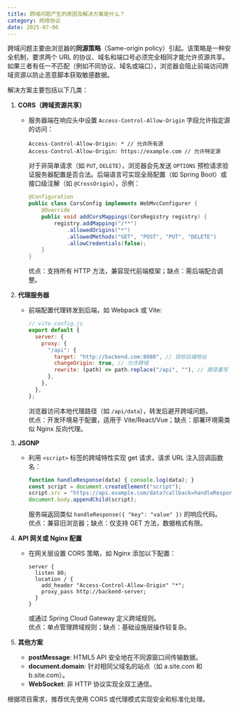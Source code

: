 ```yaml
---
title: 跨域问题产生的原因及解决方案是什么？
category: 网络协议
date: 2025-07-06
---
```

跨域问题主要由浏览器的**同源策略**（Same-origin policy）引起。该策略是一种安全机制，要求两个 URL 的协议、域名和端口号必须完全相同才能允许资源共享。如果三者有任一不匹配（例如不同协议、域名或端口），浏览器会阻止前端访问跨域资源以防止恶意脚本获取敏感数据。  

解决方案主要包括以下几类：  
1. **CORS（跨域资源共享）**  
   - 服务器端在响应头中设置 `Access-Control-Allow-Origin` 字段允许指定源的访问：  
     ```http
     Access-Control-Allow-Origin: * // 允许所有源
     Access-Control-Allow-Origin: https://example.com // 允许特定源
     ```  
     对于非简单请求（如 `PUT`, `DELETE`），浏览器会先发送 `OPTIONS` 预检请求验证服务器配置是否合法。后端语言可实现全局配置（如 Spring Boot）或接口级注解（如 `@CrossOrigin`），示例：  
     ```java
     @Configuration
     public class CorsConfig implements WebMvcConfigurer {
         @Override
         public void addCorsMappings(CorsRegistry registry) {
             registry.addMapping("/**")
                 .allowedOrigins("*")
                 .allowedMethods("GET", "POST", "PUT", "DELETE")
                 .allowCredentials(false);
         }
     }
     ```  
     优点：支持所有 HTTP 方法，兼容现代前端框架；缺点：需后端配合调整。  

2. **代理服务器**  
   - 前端配置代理转发到后端，如 Webpack 或 Vite:  
     ```javascript
     // vite.config.js
     export default {
       server: {
         proxy: {
           "/api": {
             target: "http://backend.com:8080", // 目标后端地址
             changeOrigin: true, // 允许跨域
             rewrite: (path) => path.replace("/api", ""), // 路径重写
           },
         },
       },
     };
     ```  
     浏览器访问本地代理路径（如 `/api/data`），转发后避开跨域问题。  
     优点：开发环境易于配置，适用于 Vite/React/Vue；缺点：部署环境需类似 Nginx 反向代理。  

3. **JSONP**  
   - 利用 `<script>` 标签的跨域特性实现 get 请求，请求 URL 注入回调函数名：  
     ```javascript
     function handleResponse(data) { console.log(data); }
     const script = document.createElement("script");
     script.src = "https://api.example.com/data?callback=handleResponse";
     document.body.appendChild(script);
     ```  
     服务端返回类似 `handleResponse({ "key": "value" })` 的响应代码。  
     优点：兼容旧浏览器；缺点：仅支持 GET 方法，数据格式有限。  

4. **API 网关或 Nginx 配置**  
   - 在网关层设置 CORS 策略，如 Nginx 添加以下配置：  
     ```nginx
     server {
       listen 80;
       location / {
         add_header "Access-Control-Allow-Origin" "*";
         proxy_pass http://backend-server;
       }
     }
     ```  
     或通过 Spring Cloud Gateway 定义跨域规则。  
     优点：单点管理跨域规则；缺点：基础设施层操作较复杂。  

5. **其他方案**  
   - **postMessage**: HTML5 API 安全地在不同源窗口间传输数据。  
   - **document.domain**: 针对相同父域名的站点（如 a.site.com 和 b.site.com）。  
   - **WebSocket**: 非 HTTP 协议实现全双工通信。  

根据项目需求，推荐优先使用 CORS 或代理模式实现安全和标准化处理。
